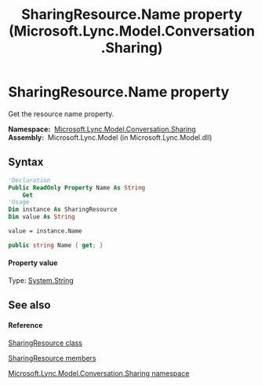 ﻿---
title: SharingResource.Name property  (Microsoft.Lync.Model.Conversation.Sharing)
TOCTitle: 'Name property '
ms:assetid: P:Microsoft.Lync.Model.Conversation.Sharing.SharingResource.Name_DI_3_UC_OCS14MrefLyncWPF
ms:mtpsurl: https://msdn.microsoft.com/en-us/library/microsoft.lync.model.conversation.sharing.sharingresource.name_di_3_uc_ocs14mreflyncwpf(v=office.15)
ms:contentKeyID: 48592926
ms.date: 07/28/2014
mtps_version: v=office.15
f1_keywords:
- Microsoft.Lync.Model.Conversation.Sharing.SharingResource.Name
dev_langs:
- CSharp
- JScript
- VB
- other
---

# SharingResource.Name property

Get the resource name property.

**Namespace:**  [Microsoft.Lync.Model.Conversation.Sharing](microsoft-lync-model-conversation-sharing-namespace_2.md)  
**Assembly:**  Microsoft.Lync.Model (in Microsoft.Lync.Model.dll)

## Syntax

``` vb
'Declaration
Public ReadOnly Property Name As String
    Get
'Usage
Dim instance As SharingResource
Dim value As String

value = instance.Name
```

``` csharp
public string Name { get; }
```

#### Property value

Type: [System.String](http://msdn2.microsoft.com/en-us/library/s1wwdcbf)  

## See also

#### Reference

[SharingResource class](sharingresource-class-microsoft-lync-model-conversation-sharing_2.md)

[SharingResource members](sharingresource-members-microsoft-lync-model-conversation-sharing_2.md)

[Microsoft.Lync.Model.Conversation.Sharing namespace](microsoft-lync-model-conversation-sharing-namespace_2.md)

